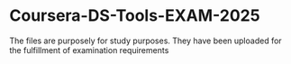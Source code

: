 # Coursera-DS-Tools-EXAM-2025
The files are purposely for study purposes. They have been uploaded for the fulfillment of examination requirements
